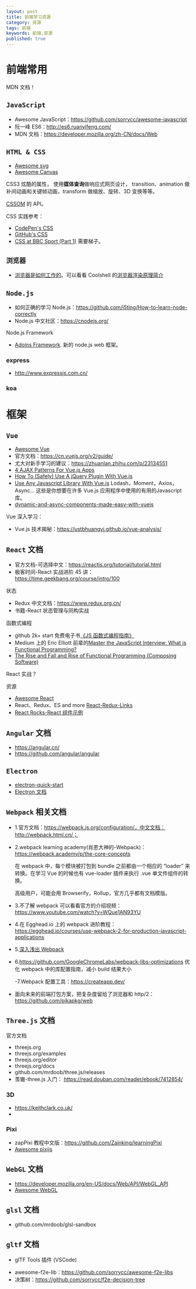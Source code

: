 ```yaml
---
layout: post
title: 前端学习资源
category: 资源
tags: 前端
keywords: 前端,资源
published: true
---
```


# 前端常用

MDN 文档！

## `JavaScript`

- Awesome JavaScript：https://github.com/sorrycc/awesome-javascript
- 阮一峰 ES6：http://es6.ruanyifeng.com/
- MDN 文档：https://developer.mozilla.org/zh-CN/docs/Web

## `HTML & CSS`

- [Awesome svg](https://github.com/willianjusten/awesome-svg)
- [Awesome Canvas](https://github.com/raphamorim/awesome-canvas)

CSS3 炫酷的属性， 使用**媒体查询**做响应式网页设计， transition、animation 做补间动画和关键帧动画，transform 做缩放、旋转、3D 变换等等。

[CSSOM](https://developer.mozilla.org/en-US/docs/Web/API/CSS_Object_Model) 的 API。

CSS 实践参考：

- [CodePen's CSS](https://codepen.io/chriscoyier/post/codepens-css)
- [GitHub's CSS](http://markdotto.com/2014/07/23/githubs-css/)
- [CSS at BBC Sport (Part 1)](https://medium.com/bbc-design-engineering/css-at-bbc-sport-part-1-bab546184e66) 需要梯子。

## `浏览器`

- [浏览器是如何工作的](https://www.html5rocks.com/en/tutorials/internals/howbrowserswork/)。可以看看 Coolshell 的[浏览器渲染原理简介](https://coolshell.cn/articles/9666.html)

## `Node.js`

- 如何正确的学习 Node.js：https://github.com/i5ting/How-to-learn-node-correctly
- Node.js 中文社区：https://cnodejs.org/

Node.js Framework

- [Adoins Framework](https://github.com/adonisjs/adonis-framework). 新的 node.js web 框架。

### express

- http://www.expressjs.com.cn/

### koa

# 框架

## `Vue`

- [Awesome Vue](https://github.com/vuejs/awesome-vue)
- 官方文档：https://cn.vuejs.org/v2/guide/
- 尤大对新手学习的建议：https://zhuanlan.zhihu.com/p/23134551
- [4 AJAX Patterns For Vue.js Apps](https://medium.com/js-dojo/4-ajax-patterns-for-vue-js-apps-add915fc9168)
- [How To (Safely) Use A jQuery Plugin With Vue.js](https://vuejsdevelopers.com/2017/05/20/vue-js-safely-jquery-plugin/)
- [Use Any Javascript Library With Vue.js](https://vuejsdevelopers.com/2017/04/22/vue-js-libraries-plugins/) Lodash，Moment，Axios，Async... 这些是你想要在许多 Vue.js 应用程序中使用的有用的Javascript 库。
- [dynamic-and-async-components-made-easy-with-vuejs](https://lobotuerto.com/blog/dynamic-and-async-components-made-easy-with-vuejs/)



Vue 深入学习：

- Vue.js 技术揭秘：https://ustbhuangyi.github.io/vue-analysis/

## `React` 文档

- 官方文档-可选择中文：https://reactjs.org/tutorial/tutorial.html
- 极客时间-React 实战进阶 45 讲：https://time.geekbang.org/course/intro/100

状态

- Redux 中文文档：https://www.redux.org.cn/
- 书籍-React 状态管理与同构实战

函数式编程

- github 2k+ start 免费电子书[《JS 函数式编程指南》](https://llh911001.gitbooks.io/mostly-adequate-guide-chinese/content/)
- Medium 上的 Eric Elliott 前辈的[Master the JavaScript Interview: What is Functional Programming?](https://medium.com/javascript-scene/master-the-javascript-interview-what-is-functional-programming-7f218c68b3a0)
- [The Rise and Fall and Rise of Functional Programming (Composing Software)](https://medium.com/javascript-scene/the-rise-and-fall-and-rise-of-functional-programming-composable-software-c2d91b424c8c)

React 实战？

资源

- [Awesome React](https://github.com/enaqx/awesome-react)
- React、Redux、ES and more [React-Redux-Links](https://github.com/markerikson/react-redux-links)
- [React Rocks-React 组件示例](https://react.rocks/)

## `Angular` 文档

- https://angular.cn/
- https://github.com/angular/angular

## `Electron`

- [electron-quick-start](https://github.com/electron/electron-quick-start)
- [Electron 文档](https://electronjs.org/docs/tutorial/quick-start)

## `Webpack` 相关文档

- 1.官方文档：https://webpack.js.org/configuration/，中文文档：http://webpack.html.cn/；

- 2.webpack learning academy(肖恩大神的-Webpack)：https://webpack.academy/p/the-core-concepts

  在 webpack 中，每个模块被打包到 bundle 之前都由一个相应的 “loader” 来转换。在学习 Vue 的时候也有 vue-loader 插件来执行 .vue 单文件组件的转换。

  高级用户，可能会用 Browserify，Rollup，官方几乎都有文档模版。

- 3.不了解 webpack 可以看看官方的介绍视频： https://www.youtube.com/watch?v=WQue1AN93YU

- 4.在 Egghead.io 上的 webpack 进阶教程：https://egghead.io/courses/use-webpack-2-for-production-javascript-applications

- 5.[深入浅出 Webpack](http://webpack.wuhaolin.cn/)

- 6.https://github.com/GoogleChromeLabs/webpack-libs-optimizations 优化 webpack 中的库配置指南，减小 build 结果大小

  -7.Webpack 配置工具：https://createapp.dev/

- 面向未来的前端打包方案，把复杂度留给了浏览器和 http/2： https://github.com/pikapkg/web

## `Three.js` 文档

官方文档

- threejs.org
- threejs.org/examples
- threejs.org/editor
- threejs.org/docs
- github.com/mrdoob/three.js/releases
- 羡辙-three.js 入门： https://read.douban.com/reader/ebook/7412854/

### 3D

- https://keithclark.co.uk/
- [<model-tag>](https://github.com/mrdoob/model-tag)


### Pixi

- zapPixi 教程中文版：https://github.com/Zainking/learningPixi
- [Awesome pixijs](https://github.com/cursedcoder/awesome-pixijs)

## `WebGL` 文档

- https://developer.mozilla.org/en-US/docs/Web/API/WebGL_API
- [Awesome WebGL](https://github.com/sjfricke/awesome-webgl)

## `glsl` 文档

- github.com/mrdoob/glsl-sandbox

## `gltf` 文档

- glTF Tools 插件 (VSCode)

* awesome-f2e-lib：https://github.com/sorrycc/awesome-f2e-libs
* 决策树：https://github.com/sorrycc/f2e-decision-tree
